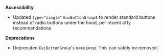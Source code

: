 **Accessibility**

- Updated `type="single"` `EuiButtonGroup`s to render standard buttons instead of radio buttons under the hood, per recent a11y recommendations

**Deprecations**

- Deprecated `EuiButtonGroup`'s `name` prop. This can safely be removed.
